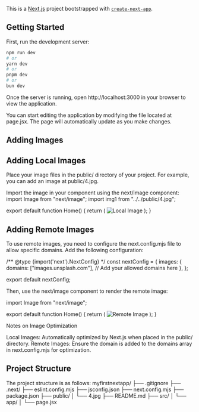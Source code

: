 This is a [Next.js](https://nextjs.org) project bootstrapped with [`create-next-app`](https://nextjs.org/docs/app/api-reference/cli/create-next-app).

## Getting Started

First, run the development server:

```bash
npm run dev
# or
yarn dev
# or
pnpm dev
# or
bun dev
```

Once the server is running, open http://localhost:3000 in your browser to view the application.

You can start editing the application by modifying the file located at page.jsx. The page will automatically update as you make changes.

## Adding Images

 ## Adding Local Images
Place your image files in the public/ directory of your project. For example, you can add an image at public/4.jpg.

Import the image in your component using the next/image component:
import Image from "next/image";
import img1 from "../../public/4.jpg";

export default function Home() {
  return (
    <Image
      src={img1}
      alt="Local Image"
      width={1000}
      height={1000}
    />
  );
}

## Adding Remote Images

To use remote images, you need to configure the next.config.mjs file to allow specific domains. Add the following configuration:

/** @type {import('next').NextConfig} */
const nextConfig = {
  images: {
    domains: ["images.unsplash.com"], // Add your allowed domains here
  },
};

export default nextConfig;

Then, use the next/image component to render the remote image:

import Image from "next/image";

export default function Home() {
  return (
    <Image
 src="https://images.unsplash.com/photo-1526779259212-939e64788e3c?q=80&w=2074&auto=format&fit=crop"
      alt="Remote Image"
      width={1000}
      height={1000}
    />
  );
}

Notes on Image Optimization

Local Images: Automatically optimized by Next.js when placed in the public/ directory.
Remote Images: Ensure the domain is added to the domains array in next.config.mjs for optimization.

## Project Structure

The project structure is as follows:
myfirstnextapp/
├── .gitignore
├── .next/
├── eslint.config.mjs
├── jsconfig.json
├── next.config.mjs
├── package.json
├── public/
│   └── 4.jpg
├── README.md
├── src/
│   └── app/
│       └── page.jsx
